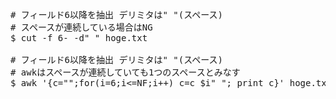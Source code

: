 <pre>
# フィールド6以降を抽出 デリミタは" "(スペース)
# スペースが連続している場合はNG
$ cut -f 6- -d" " hoge.txt

# フィールド6以降を抽出 デリミタは" "(スペース)
# awkはスペースが連続していても1つのスペースとみなす
$ awk '{c="";for(i=6;i<=NF;i++) c=c $i" "; print c}' hoge.txt
</pre>
